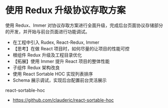 # 使用 Redux 升级协议存取方案

使用 Redux、Immer 对协议存取方案进行全面升级，完成后台页面协议存储部分的开发，并开始与前台页面进行功能调试。

- 在工程中引入 Rudex, React-Redux, Immer 
- 【思考】在做 React 项目时，如何尽量的让项目的性能可控
- 根组件 Redux 升级及工程目录优化
- 【拓展】使用 Immer 提升 React 项目的整体性能
- 子组件 Redux 架构改良
- 使用 React Sortable HOC 实现列表排序
- Schema 展示调试，实现后台配置前台灵活展示


react-sortable-hoc
- https://github.com/clauderic/react-sortable-hoc

